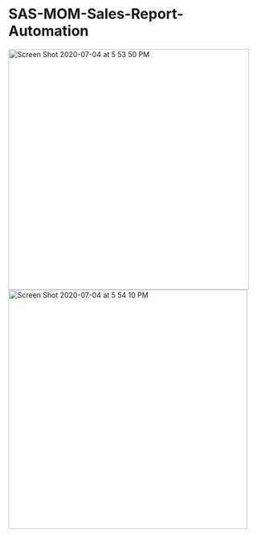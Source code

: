 # SAS-MOM-Sales-Report-Automation
<img width="479" alt="Screen Shot 2020-07-04 at 5 53 50 PM" src="https://user-images.githubusercontent.com/65318745/86521500-79814500-be1f-11ea-8079-5871600384b8.png">

<img width="476" alt="Screen Shot 2020-07-04 at 5 54 10 PM" src="https://user-images.githubusercontent.com/65318745/86521501-7d14cc00-be1f-11ea-8708-5cdfb2356b43.png">

